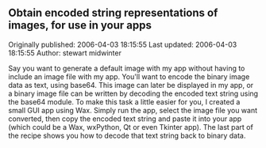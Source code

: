 ## Obtain encoded string representations of images, for use in your apps

Originally published: 2006-04-03 18:15:55
Last updated: 2006-04-03 18:15:55
Author: stewart midwinter

Say you want to generate a default image with my app without having to include an image file with my app.  You'll want to encode the binary image data as text, using base64.  This image can later be displayed in my app, or a binary image file can be written by decoding the encoded text string using the base64 module.  To make this task a little easier for you, I created a small GUI app using Wax.   Simply run the app, select the image file you want converted, then copy the encoded text string and paste it into your app (which could be a Wax, wxPython, Qt or even Tkinter app).  The last part of the recipe shows you how to decode that text string back to binary data.